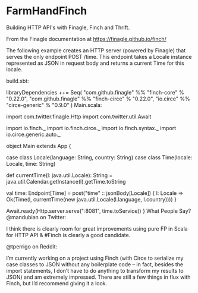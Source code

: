 # FarmHandFinch
Building HTTP API's with Finagle, Finch and Thrift.

From the Finagle documentation at https://finagle.github.io/finch/

The following example creates an HTTP server (powered by Finagle) that serves the only endpoint POST /time. This endpoint takes a Locale instance represented as JSON in request body and returns a current Time for this locale.

build.sbt:

libraryDependencies ++= Seq(
  "com.github.finagle" %% "finch-core" % "0.22.0",
  "com.github.finagle" %% "finch-circe" % "0.22.0",
  "io.circe" %% "circe-generic" % "0.9.0"
)
Main.scala:

import com.twitter.finagle.Http
import com.twitter.util.Await

import io.finch._
import io.finch.circe._
import io.finch.syntax._
import io.circe.generic.auto._

object Main extends App {

  case class Locale(language: String, country: String)
  case class Time(locale: Locale, time: String)

  def currentTime(l: java.util.Locale): String =
    java.util.Calendar.getInstance(l).getTime.toString

  val time: Endpoint[Time] =
    post("time" :: jsonBody[Locale]) { l: Locale =>
      Ok(Time(l, currentTime(new java.util.Locale(l.language, l.country))))
    }

  Await.ready(Http.server.serve(":8081", time.toService))
}
What People Say?
@mandubian on Twitter:

I think there is clearly room for great improvements using pure FP in Scala for HTTP API & #Finch is clearly a good candidate.

@tperrigo on Reddit:

I’m currently working on a project using Finch (with Circe to serialize my case classes to JSON without any boilerplate code – in fact, besides the import statements, I don’t have to do anything to transform my results to JSON) and am extremely impressed. There are still a few things in flux with Finch, but I’d recommend giving it a look.

